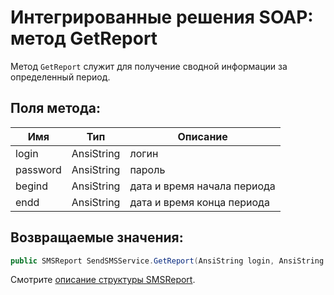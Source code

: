 # Интегрированные решения SOAP: метод GetReport

Метод `GetReport` служит для получение сводной информации за определенный период.

## Поля метода:

Имя      | Тип        | Описание
---------|------------|---------
login    | AnsiString | логин
password | AnsiString | пароль
begind   | AnsiString | дата и время начала периода
endd     | AnsiString | дата и время конца периода

## Возвращаемые значения:

```c#
public SMSReport SendSMSService.GetReport(AnsiString login, AnsiString password, AnsiString begind, AnsiString endd);
```

Смотрите [описание структуры SMSReport](/protocols/soap/structure-smsreport/).
